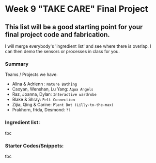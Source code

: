 # Week 9 "TAKE CARE" Final Project 
## This list will be a good starting point for your final project code and fabrication.
I will merge everybody's 'ingredient list' and see where there is overlap.
I can then demo the sensors or processes in class for you.
### Summary
Teams / Projects we have: 
* Alina & Adrienn : `Nature Bathing`
* Caoyan, Wenshan, Lu Yang: `Aqua Angels`
* Raz, Joanna, Dylan: `Interactive wardrobe`
* Blake & Shray: `Felt Connection`
* Zijia, Qing & Carine: `Plant Bot (Lilly-to-the-max)`
* Prakhorn, frida, Desmond: `??`
### Ingredient list:
tbc

### Starter Codes/Snippets:
tbc
